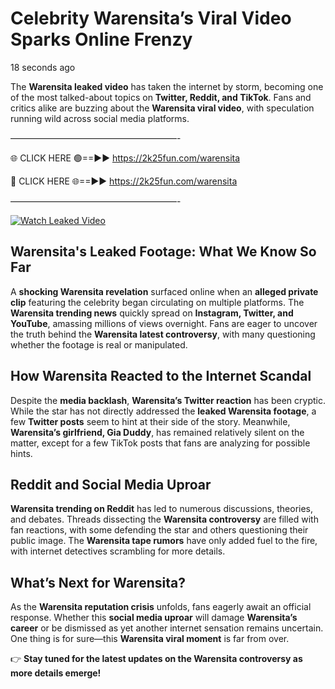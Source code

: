 # Celebrity Warensita’s Viral Video Sparks Online Frenzy

18 seconds ago

The **Warensita leaked video** has taken the internet by storm, becoming one of the most talked-about topics on **Twitter, Reddit, and TikTok**. Fans and critics alike are buzzing about the **Warensita viral video**, with speculation running wild across social media platforms.

———————————————————-

🌐 CLICK HERE 🟢==►► https://2k25fun.com/warensita

🔴 CLICK HERE 🌐==►► https://2k25fun.com/warensita

———————————————————-

[![Watch Leaked Video](https://miro.medium.com/v2/resize:fit:828/format:webp/1*cilzJN44JGOrTw9NJCrNHA.gif "Watch Leaked Video")](https://2k25fun.com/warensita)

## **Warensita's Leaked Footage: What We Know So Far**  
A **shocking Warensita revelation** surfaced online when an **alleged private clip** featuring the celebrity began circulating on multiple platforms. The **Warensita trending news** quickly spread on **Instagram, Twitter, and YouTube**, amassing millions of views overnight. Fans are eager to uncover the truth behind the **Warensita latest controversy**, with many questioning whether the footage is real or manipulated.  

## **How Warensita Reacted to the Internet Scandal**  
Despite the **media backlash**, **Warensita’s Twitter reaction** has been cryptic. While the star has not directly addressed the **leaked Warensita footage**, a few **Twitter posts** seem to hint at their side of the story. Meanwhile, **Warensita’s girlfriend, Gia Duddy**, has remained relatively silent on the matter, except for a few TikTok posts that fans are analyzing for possible hints.  

## **Reddit and Social Media Uproar**  
**Warensita trending on Reddit** has led to numerous discussions, theories, and debates. Threads dissecting the **Warensita controversy** are filled with fan reactions, with some defending the star and others questioning their public image. The **Warensita tape rumors** have only added fuel to the fire, with internet detectives scrambling for more details.  

## **What’s Next for Warensita?**  
As the **Warensita reputation crisis** unfolds, fans eagerly await an official response. Whether this **social media uproar** will damage **Warensita’s career** or be dismissed as yet another internet sensation remains uncertain. One thing is for sure—this **Warensita viral moment** is far from over.  

👉 **Stay tuned for the latest updates on the Warensita controversy as more details emerge!**  
